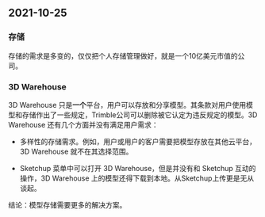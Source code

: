
## 2021-10-25



### 存储

存储的需求是多变的，仅仅把个人存储管理做好，就是一个10亿美元市值的公司。



### 3D Warehouse

3D Warehouse 只是**一个**平台，用户可以存放和分享模型。其条款对用户使用模型和存储作出了一些规定，Trimble公司可以删除被它认定为违反规定的模型。3D Warehouse 还有几个方面并没有满足用户需求：

- 多样性的存储需求。例如，用户或用户的客户需要把模型存放在其他云平台，3D Warehouse 就不在其选择范围。

- Sketchup 菜单中可以打开 3D Warehouse，但是并没有和 Sketchup 互动的操作，3D Warehouse 上的模型还得下载到本地。从Sketchup上传更是无从谈起。

结论：模型存储需要更多的解决方案。



